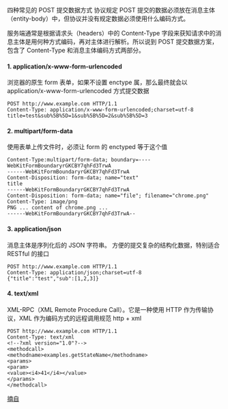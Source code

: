 
四种常见的 POST 提交数据方式
协议规定 POST 提交的数据必须放在消息主体（entity-body）中，但协议并没有规定数据必须使用什么编码方式。

服务端通常是根据请求头（headers）中的 Content-Type 字段来获知请求中的消息主体是用何种方式编码，再对主体进行解析。所以说到 POST 提交数据方案，包含了 Content-Type 和消息主体编码方式两部分。

#### 1. application/x-www-form-urlencoded
浏览器的原生 form 表单，如果不设置 enctype 属，那么最终就会以 application/x-www-form-urlencoded 方式提交数据

```
POST http://www.example.com HTTP/1.1
Content-Type: application/x-www-form-urlencoded;charset=utf-8
title=test&sub%5B%5D=1&sub%5B%5D=2&sub%5B%5D=3
```

#### 2. multipart/form-data
使用表单上传文件时，必须让 form 的 enctyped 等于这个值

```
Content-Type:multipart/form-data; boundary=----WebKitFormBoundaryrGKCBY7qhFd3TrwA
------WebKitFormBoundaryrGKCBY7qhFd3TrwA
Content-Disposition: form-data; name="text"
title
------WebKitFormBoundaryrGKCBY7qhFd3TrwA
Content-Disposition: form-data; name="file"; filename="chrome.png"
Content-Type: image/png
PNG ... content of chrome.png ...
------WebKitFormBoundaryrGKCBY7qhFd3TrwA--
```

#### 3. application/json
消息主体是序列化后的 JSON 字符串。
方便的提交复杂的结构化数据，特别适合 RESTful 的接口

```
POST http://www.example.com HTTP/1.1
Content-Type: application/json;charset=utf-8
{"title":"test","sub":[1,2,3]}
```

#### 4. text/xml

XML-RPC（XML Remote Procedure Call）。它是一种使用 HTTP 作为传输协议，XML 作为编码方式的远程调用规范
http + xml


```
POST http://www.example.com HTTP/1.1
Content-Type: text/xml
<!--?xml version="1.0"?-->
<methodcall>
<methodname>examples.getStateName</methodname>
<params>
<param>
<value><i4>41</i4></value>
</params>
</methodcall>
```


[摘自](https://www.cnblogs.com/aaronjs/p/4165049.html)

